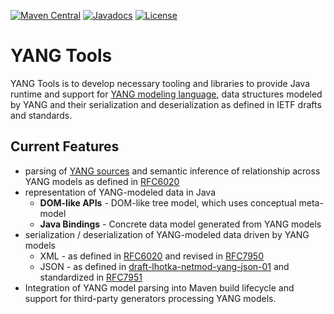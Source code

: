 [![Maven Central](https://maven-badges.herokuapp.com/maven-central/org.opendaylight.yangtools/yangtools-artifacts/badge.svg)](https://maven-badges.herokuapp.com/maven-central/org.opendaylight.yangtools/yangtools-artifacts)
[![Javadocs](https://www.javadoc.io/badge/org.opendaylight.yangtools/yangtools-docs.svg)](https://www.javadoc.io/doc/org.opendaylight.yangtools/yangtools-docs)
[![License](https://img.shields.io/badge/License-EPL%201.0-blue.svg)](https://opensource.org/licenses/EPL-1.0)

# YANG Tools

YANG Tools is to develop necessary tooling and libraries to provide Java runtime
and support for [YANG modeling language][RFC6020], data structures modeled by YANG and their
serialization and deserialization as defined in IETF drafts and standards.

## Current Features

* parsing of [YANG sources][RFC6020] and semantic inference of relationship across YANG models as defined in [RFC6020]
* representation of YANG-modeled data in Java
  * **DOM-like APIs** - DOM-like tree model, which uses conceptual meta-model
  * **Java Bindings** - Concrete data model generated from YANG models
* serialization / deserialization of YANG-modeled data driven by YANG models
  * XML - as defined in [RFC6020] and revised in [RFC7950]
  * JSON - as defined in [draft-lhotka-netmod-yang-json-01] and standardized in [RFC7951]
* Integration of YANG model parsing into Maven build lifecycle and
  support for third-party generators processing  YANG models.

[RFC6020]:https://tools.ietf.org/html/rfc6020
[RFC7950]:https://tools.ietf.org/html/rfc7950
[RFC7951]:https://tools.ietf.org/html/rfc7951
[draft-lhotka-netmod-yang-json-01]:https://tools.ietf.org/html/draft-lhotka-netmod-yang-json-01
